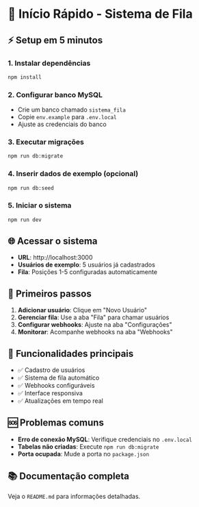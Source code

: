 # 🚀 Início Rápido - Sistema de Fila

## ⚡ Setup em 5 minutos

### 1. Instalar dependências
```bash
npm install
```

### 2. Configurar banco MySQL
- Crie um banco chamado `sistema_fila`
- Copie `env.example` para `.env.local`
- Ajuste as credenciais do banco

### 3. Executar migrações
```bash
npm run db:migrate
```

### 4. Inserir dados de exemplo (opcional)
```bash
npm run db:seed
```

### 5. Iniciar o sistema
```bash
npm run dev
```

## 🌐 Acessar o sistema
- **URL**: http://localhost:3000
- **Usuários de exemplo**: 5 usuários já cadastrados
- **Fila**: Posições 1-5 configuradas automaticamente

## 🔧 Primeiros passos
1. **Adicionar usuário**: Clique em "Novo Usuário"
2. **Gerenciar fila**: Use a aba "Fila" para chamar usuários
3. **Configurar webhooks**: Ajuste na aba "Configurações"
4. **Monitorar**: Acompanhe webhooks na aba "Webhooks"

## 📱 Funcionalidades principais
- ✅ Cadastro de usuários
- ✅ Sistema de fila automático
- ✅ Webhooks configuráveis
- ✅ Interface responsiva
- ✅ Atualizações em tempo real

## 🆘 Problemas comuns
- **Erro de conexão MySQL**: Verifique credenciais no `.env.local`
- **Tabelas não criadas**: Execute `npm run db:migrate`
- **Porta ocupada**: Mude a porta no `package.json`

## 📚 Documentação completa
Veja o `README.md` para informações detalhadas.
